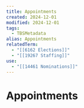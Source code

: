 ```yaml
---
title: Appointments
created: 2024-12-01
modified: 2024-12-01
tags:
  - TBSMetadata
alias: Appointments
relatedTerm:
  - "[[6162 Elections]]"
  - "[[19267 Staffing]]"
use:
  - "[[14461 Nominations]]"
---
```

# Appointments
